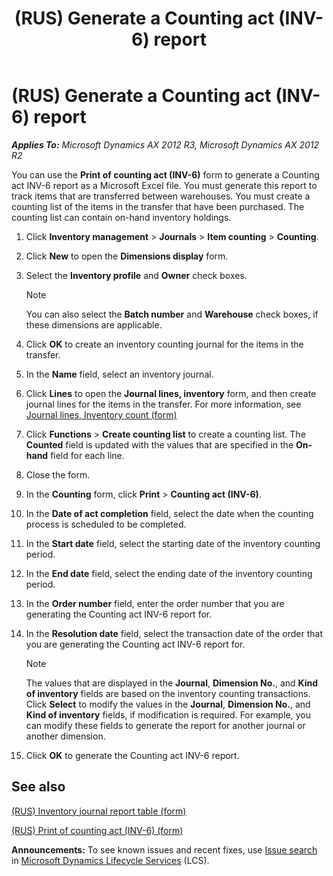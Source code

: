 ﻿---
title: (RUS) Generate a Counting act (INV-6) report
TOCTitle: (RUS) Generate a Counting act (INV-6) report
ms:assetid: ae11ea9f-f07f-4eab-9f28-cd5b0cf9e397
ms:mtpsurl: https://technet.microsoft.com/en-us/library/JJ853218(v=AX.60)
ms:contentKeyID: 50396498
ms.date: 04/18/2014
mtps_version: v=AX.60
---

# (RUS) Generate a Counting act (INV-6) report 


_**Applies To:** Microsoft Dynamics AX 2012 R3, Microsoft Dynamics AX 2012 R2_

You can use the **Print of counting act (INV-6)** form to generate a Counting act INV-6 report as a Microsoft Excel file. You must generate this report to track items that are transferred between warehouses. You must create a counting list of the items in the transfer that have been purchased. The counting list can contain on-hand inventory holdings.

1.  Click **Inventory management** \> **Journals** \> **Item counting** \> **Counting**.

2.  Click **New** to open the **Dimensions display** form.

3.  Select the **Inventory profile** and **Owner** check boxes.
    

    > [!NOTE]
    > <P>You can also select the <STRONG>Batch number</STRONG> and <STRONG>Warehouse</STRONG> check boxes, if these dimensions are applicable.</P>



4.  Click **OK** to create an inventory counting journal for the items in the transfer.

5.  In the **Name** field, select an inventory journal.

6.  Click **Lines** to open the **Journal lines, inventory** form, and then create journal lines for the items in the transfer. For more information, see [Journal lines, Inventory count (form)](https://technet.microsoft.com/en-us/library/aa599389\(v=ax.60\))

7.  Click **Functions** \> **Create counting list** to create a counting list. The **Counted** field is updated with the values that are specified in the **On-hand** field for each line.

8.  Close the form.

9.  In the **Counting** form, click **Print** \> **Counting act (INV-6)**.

10. In the **Date of act completion** field, select the date when the counting process is scheduled to be completed.

11. In the **Start date** field, select the starting date of the inventory counting period.

12. In the **End date** field, select the ending date of the inventory counting period.

13. In the **Order number** field, enter the order number that you are generating the Counting act INV-6 report for.

14. In the **Resolution date** field, select the transaction date of the order that you are generating the Counting act INV-6 report for.
    

    > [!NOTE]
    > <P>The values that are displayed in the <STRONG>Journal</STRONG>, <STRONG>Dimension No.</STRONG>, and <STRONG>Kind of inventory</STRONG> fields are based on the inventory counting transactions. Click <STRONG>Select</STRONG> to modify the values in the <STRONG>Journal</STRONG>, <STRONG>Dimension No.</STRONG>, and <STRONG>Kind of inventory</STRONG> fields, if modification is required. For example, you can modify these fields to generate the report for another journal or another dimension.</P>



15. Click **OK** to generate the Counting act INV-6 report.

## See also

[(RUS) Inventory journal report table (form)](https://technet.microsoft.com/en-us/library/jj839654\(v=ax.60\))

[(RUS) Print of counting act (INV-6) (form)](https://technet.microsoft.com/en-us/library/jj853156\(v=ax.60\))

  
**Announcements:** To see known issues and recent fixes, use [Issue search](http://go.microsoft.com/fwlink/?linkid=389258) in [Microsoft Dynamics Lifecycle Services](http://go.microsoft.com/fwlink/?linkid=306505) (LCS).

